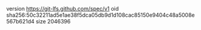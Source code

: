 version https://git-lfs.github.com/spec/v1
oid sha256:50c32211ad5e1ae38f5dca05db9d1d108cac85150e9404c48a5008e567b621d4
size 2046396
